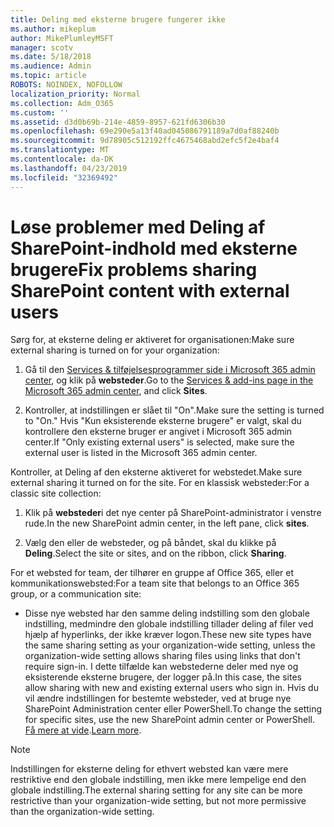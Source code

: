 ```yaml
---
title: Deling med eksterne brugere fungerer ikke
ms.author: mikeplum
author: MikePlumleyMSFT
manager: scotv
ms.date: 5/18/2018
ms.audience: Admin
ms.topic: article
ROBOTS: NOINDEX, NOFOLLOW
localization_priority: Normal
ms.collection: Adm_O365
ms.custom: ''
ms.assetid: d3d0b69b-214e-4859-8957-621fd6306b30
ms.openlocfilehash: 69e290e5a13f40ad045086791189a7d0af88240b
ms.sourcegitcommit: 9d78905c512192ffc4675468abd2efc5f2e4baf4
ms.translationtype: MT
ms.contentlocale: da-DK
ms.lasthandoff: 04/23/2019
ms.locfileid: "32369492"
---
```

# <a name="fix-problems-sharing-sharepoint-content-with-external-users"></a><span data-ttu-id="c8014-102">Løse problemer med Deling af SharePoint-indhold med eksterne brugere</span><span class="sxs-lookup"><span data-stu-id="c8014-102">Fix problems sharing SharePoint content with external users</span></span>

<span data-ttu-id="c8014-103">Sørg for, at eksterne deling er aktiveret for organisationen:</span><span class="sxs-lookup"><span data-stu-id="c8014-103">Make sure external sharing is turned on for your organization:</span></span>
  
1. <span data-ttu-id="c8014-104">Gå til den [Services &amp; tilføjelsesprogrammer side i Microsoft 365 admin center](https://portal.office.com/adminportal/home#/Settings/ServicesAndAddIns), og klik på **websteder**.</span><span class="sxs-lookup"><span data-stu-id="c8014-104">Go to the [Services &amp; add-ins page in the Microsoft 365 admin center](https://portal.office.com/adminportal/home#/Settings/ServicesAndAddIns), and click **Sites**.</span></span>
    
2. <span data-ttu-id="c8014-105">Kontroller, at indstillingen er slået til "On".</span><span class="sxs-lookup"><span data-stu-id="c8014-105">Make sure the setting is turned to "On."</span></span> <span data-ttu-id="c8014-106">Hvis "Kun eksisterende eksterne brugere" er valgt, skal du kontrollere den eksterne bruger er angivet i Microsoft 365 admin center.</span><span class="sxs-lookup"><span data-stu-id="c8014-106">If "Only existing external users" is selected, make sure the external user is listed in the Microsoft 365 admin center.</span></span>
    
<span data-ttu-id="c8014-107">Kontroller, at Deling af den eksterne aktiveret for webstedet.</span><span class="sxs-lookup"><span data-stu-id="c8014-107">Make sure external sharing it turned on for the site.</span></span> <span data-ttu-id="c8014-108">For en klassisk websteder:</span><span class="sxs-lookup"><span data-stu-id="c8014-108">For a classic site collection:</span></span>
  
1. <span data-ttu-id="c8014-109">Klik på **websteder**i det nye center på SharePoint-administrator i venstre rude.</span><span class="sxs-lookup"><span data-stu-id="c8014-109">In the new SharePoint admin center, in the left pane, click **sites**.</span></span>
    
2. <span data-ttu-id="c8014-110">Vælg den eller de websteder, og på båndet, skal du klikke på **Deling**.</span><span class="sxs-lookup"><span data-stu-id="c8014-110">Select the site or sites, and on the ribbon, click **Sharing**.</span></span>
    
<span data-ttu-id="c8014-111">For et websted for team, der tilhører en gruppe af Office 365, eller et kommunikationswebsted:</span><span class="sxs-lookup"><span data-stu-id="c8014-111">For a team site that belongs to an Office 365 group, or a communication site:</span></span>
  
- <span data-ttu-id="c8014-112">Disse nye websted har den samme deling indstilling som den globale indstilling, medmindre den globale indstilling tillader deling af filer ved hjælp af hyperlinks, der ikke kræver logon.</span><span class="sxs-lookup"><span data-stu-id="c8014-112">These new site types have the same sharing setting as your organization-wide setting, unless the organization-wide setting allows sharing files using links that don't require sign-in.</span></span> <span data-ttu-id="c8014-113">I dette tilfælde kan webstederne deler med nye og eksisterende eksterne brugere, der logger på.</span><span class="sxs-lookup"><span data-stu-id="c8014-113">In this case, the sites allow sharing with new and existing external users who sign in.</span></span> <span data-ttu-id="c8014-114">Hvis du vil ændre indstillingen for bestemte websteder, ved at bruge nye SharePoint Administration center eller PowerShell.</span><span class="sxs-lookup"><span data-stu-id="c8014-114">To change the setting for specific sites, use the new SharePoint admin center or PowerShell.</span></span> <span data-ttu-id="c8014-115">[Få mere at vide](https://go.microsoft.com/fwlink/?linkid=871863).</span><span class="sxs-lookup"><span data-stu-id="c8014-115">[Learn more](https://go.microsoft.com/fwlink/?linkid=871863).</span></span>
    
> [!NOTE]
> <span data-ttu-id="c8014-116">Indstillingen for eksterne deling for ethvert websted kan være mere restriktive end den globale indstilling, men ikke mere lempelige end den globale indstilling.</span><span class="sxs-lookup"><span data-stu-id="c8014-116">The external sharing setting for any site can be more restrictive than your organization-wide setting, but not more permissive than the organization-wide setting.</span></span> 
  

